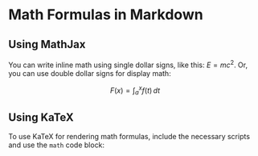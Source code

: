 # Math Formulas in Markdown

## Using MathJax

You can write inline math using single dollar signs, like this: $E=mc^2$. Or, you can use double dollar signs for display math:

$$
F(x) = \int_{a}^{x} f(t) \, dt
$$

## Using KaTeX

To use KaTeX for rendering math formulas, include the necessary scripts and use the `math` code block:

<!--
<head>
    <script type="text/javascript" async
        src="https://cdnjs.cloudflare.com/ajax/libs/mathjax/2.7.7/MathJax.js?config=TeX-MML-AM_CHTML">
    </script>
    <script type="text/x-mathjax-config">
        MathJax.Hub.Config({
            tex2jax: {
                inlineMath: [['$', '$'], ['\\(', '\\)']],
                displayMath: [['$$', '$$'], ['\\[', '\\]']],
                processEscapes: true
            }
        });
    </script>
</head>
-->

